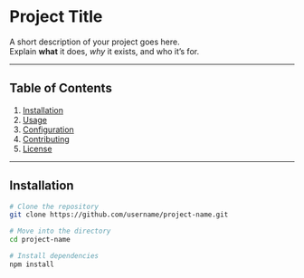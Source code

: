 # Project Title

A short description of your project goes here.  
Explain **what** it does, _why_ it exists, and who it’s for.

---

## Table of Contents

1. [Installation](#installation)
2. [Usage](#usage)
3. [Configuration](#configuration)
4. [Contributing](#contributing)
5. [License](#license)

---

## Installation

```bash
# Clone the repository
git clone https://github.com/username/project-name.git

# Move into the directory
cd project-name

# Install dependencies
npm install
